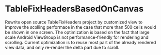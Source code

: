 # TableFixHeadersBasedOnCanvas
Rewrite open source TableFixHeaders project by customized view
to improve the scolling performace in the case that more than
500 cells would be shown in one screen.
The optimization is based on the fact that large scale Android ViewGroup
is not performance-friendly for rendering and scrolling.
Current optimization is to reuse most part of the already rendered view data,
and only re-render the delta part due to scroll.
